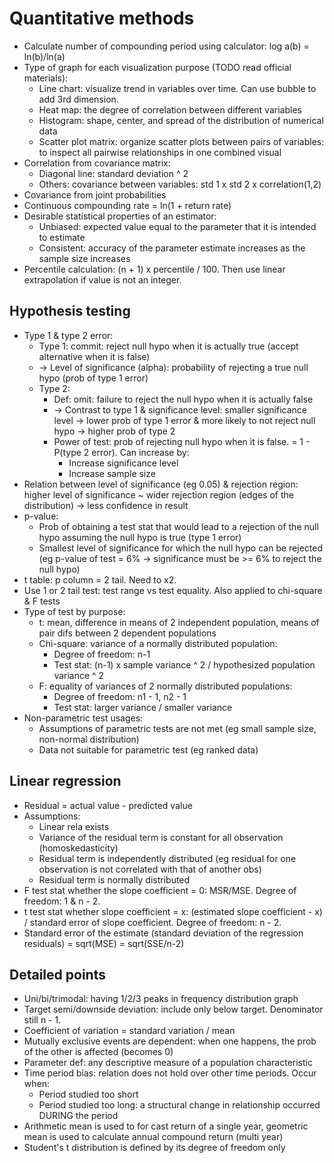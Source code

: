 # Quantitative methods
- Calculate number of compounding period using calculator: log a(b) = ln(b)/ln(a)
- Type of graph for each visualization purpose (TODO read official materials):
    - Line chart: visualize trend in variables over time. Can use bubble to add 3rd dimension.
    - Heat map: the degree of correlation between different variables
    - Histogram: shape, center, and spread of the distribution of numerical data
    - Scatter plot matrix: organize scatter plots between pairs of variables:
      to inspect all pairwise relationships in one combined visual
- Correlation from covariance matrix:
    - Diagonal line: standard deviation ^ 2
    - Others: covariance between variables: std 1 x std 2 x correlation(1,2)
- Covariance from joint probabilities
- Continuous compounding rate = ln(1 + return rate)
- Desirable statistical properties of an estimator:
    - Unbiased: expected value equal to the parameter that it is intended to estimate
    - Consistent: accuracy of the parameter estimate increases as the sample size increases
- Percentile calculation: (n + 1) x percentile / 100. Then use linear extrapolation if value is not an integer.
## Hypothesis testing
- Type 1 & type 2 error:
    - Type 1: commit: reject null hypo when it is actually true (accept alternative when it is false)
    - -> Level of significance (alpha): probability of rejecting a true null hypo (prob of type 1 error)
    - Type 2:
        - Def: omit: failure to reject the null hypo when it is actually false
        - -> Contrast to type 1 & significance level:
          smaller significance level -> lower prob of type 1 error & more likely to not reject null hypo -> higher prob of type 2
        - Power of test: prob of rejecting null hypo when it is false. = 1 - P(type 2 error). Can increase by:
            - Increase significance level
            - Increase sample size
- Relation between level of significance (eg 0.05) & rejection region:
  higher level of significance ~ wider rejection region (edges of the distribution) -> less confidence in result
- p-value:
    - Prob of obtaining a test stat that would lead to a rejection of the null hypo assuming the null hypo is true (type 1 error)
    - Smallest level of significance for which the null hypo can be rejected
      (eg p-value of test = 6% -> significance must be >= 6% to reject the null hypo)
- t table: p column = 2 tail. Need to x2.
- Use 1 or 2 tail test: test range vs test equality. Also applied to chi-square & F tests
- Type of test by purpose:
    - t: mean, difference in means of 2 independent population, means of pair difs between 2 dependent populations
    - Chi-square: variance of a normally distributed population:
        - Degree of freedom: n-1
        - Test stat: (n-1) x sample variance ^ 2 / hypothesized population variance ^ 2
    - F: equality of variances of 2 normally distributed populations:
        - Degree of freedom: n1 - 1, n2 - 1
        - Test stat: larger variance / smaller variance
- Non-parametric test usages:
    - Assumptions of parametric tests are not met (eg small sample size, non-normal distribution)
    - Data not suitable for parametric test (eg ranked data)
## Linear regression
- Residual = actual value - predicted value
- Assumptions:
    - Linear rela exists
    - Variance of the residual term is constant for all observation (homoskedasticity)
    - Residual term is independently distributed (eg residual for one observation is not correlated with that of another obs)
    - Residual term is normally distributed
- F test stat whether the slope coefficient = 0: MSR/MSE. Degree of freedom: 1 & n - 2.
- t test stat whether slope coefficient = x: (estimated slope coefficient - x) / standard error of slope coefficient.
  Degree of freedom: n - 2.
- Standard error of the estimate (standard deviation of the regression residuals) = sqrt(MSE) = sqrt(SSE/n-2)
## Detailed points
- Uni/bi/trimodal: having 1/2/3 peaks in frequency distribution graph
- Target semi/downside deviation: include only below target. Denominator still n - 1.
- Coefficient of variation = standard variation / mean
- Mutually exclusive events are dependent: when one happens, the prob of the other is affected (becomes 0)
- Parameter def: any descriptive measure of a population characteristic
- Time period bias: relation does not hold over other time periods. Occur when:
    - Period studied too short
    - Period studied too long: a structural change in relationship occurred DURING the period
- Arithmetic mean is used to for cast return of a single year,
geometric mean is used to calculate annual compound return (multi year)
- Student's t distribution is defined by its degree of freedom only